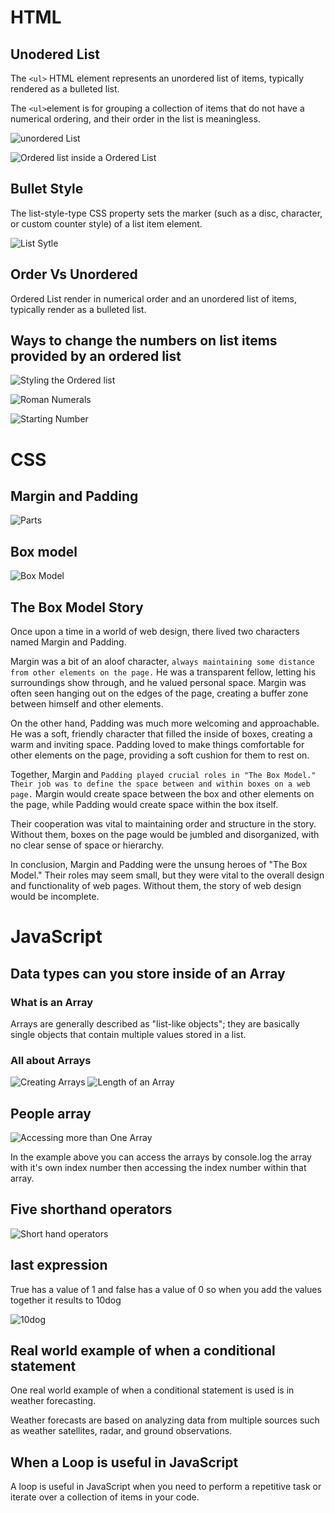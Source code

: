 
# HTML

## Unodered List

The `<ul>` HTML element represents an unordered list of items, typically rendered as a bulleted list.

The `<ul>`element is for grouping a collection of items that do not have a numerical ordering, and their order in the list is meaningless.

![unordered List](unorderedList.png)

![Ordered list inside a Ordered List](OLinsideUL.png)

## Bullet Style

The list-style-type CSS property sets the marker (such as a disc, character, or custom counter style) of a list item element.

![List Sytle](liststyles.png)

## Order Vs Unordered

Ordered List render in numerical order and an unordered list of items, typically render as a bulleted list.

## Ways to change the numbers on list items provided by an ordered list

![Styling the Ordered list](styleOrderedList.png)

![Roman Numerals](romanNumeralsOL.png)

![Starting Number](startingNumberOL.png)

# CSS

## Margin and Padding

![Parts](PartsOfABox.png)

## Box model

![Box Model](BoxModel.png)

## The Box Model Story

Once upon a time in a world of web design, there lived two characters named Margin and Padding.

Margin was a bit of an aloof character, `always maintaining some distance from other elements on the page.` He was a transparent fellow, letting his surroundings show through, and he valued personal space. Margin was often seen hanging out on the edges of the page, creating a buffer zone between himself and other elements.

On the other hand, Padding was much more welcoming and approachable. He was a soft, friendly character that filled the inside of boxes, creating a warm and inviting space. Padding loved to make things comfortable for other elements on the page, providing a soft cushion for them to rest on.

Together, Margin and `Padding played crucial roles in "The Box Model." Their job was to define the space between and within boxes on a web page.` Margin would create space between the box and other elements on the page, while Padding would create space within the box itself.

Their cooperation was vital to maintaining order and structure in the story. Without them, boxes on the page would be jumbled and disorganized, with no clear sense of space or hierarchy.

In conclusion, Margin and Padding were the unsung heroes of "The Box Model." Their roles may seem small, but they were vital to the overall design and functionality of web pages. Without them, the story of web design would be incomplete.

# JavaScript

## Data types can you store inside of an Array

### What is an Array

Arrays are generally described as "list-like objects"; they are basically single objects that contain multiple values stored in a list.

### All about Arrays

![Creating Arrays](CreatingArrays.png)
![Length of an Array](LengthOfArrays.png)

## People array

![Accessing more than One Array](AccessingMoreThanOne.png)

In the example above you can access the arrays by console.log the array with it's own index number then accessing the index number within that array.

## Five shorthand operators

![Short hand operators](shortHandOperator.png)

## last expression

True has a value of 1 and false has a value of 0
so when you add the values together it results to 10dog

![10dog](10dog.png)

## Real world example of when a conditional statement

One real world example of when a conditional statement is used is in weather forecasting.

Weather forecasts are based on analyzing data from multiple sources such as weather satellites, radar, and ground observations.

## When a Loop is useful in JavaScript

A loop is useful in JavaScript when you need to perform a repetitive task or iterate over a collection of items in your code.
